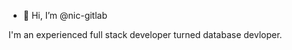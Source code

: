 - 👋 Hi, I’m @nic-gitlab

I'm an experienced full stack developer turned database devloper. 


<!---
nic-gitlab/nic-gitlab is a ✨ special ✨ repository because its `README.md` (this file) appears on your GitHub profile.
You can click the Preview link to take a look at your changes.
--->
